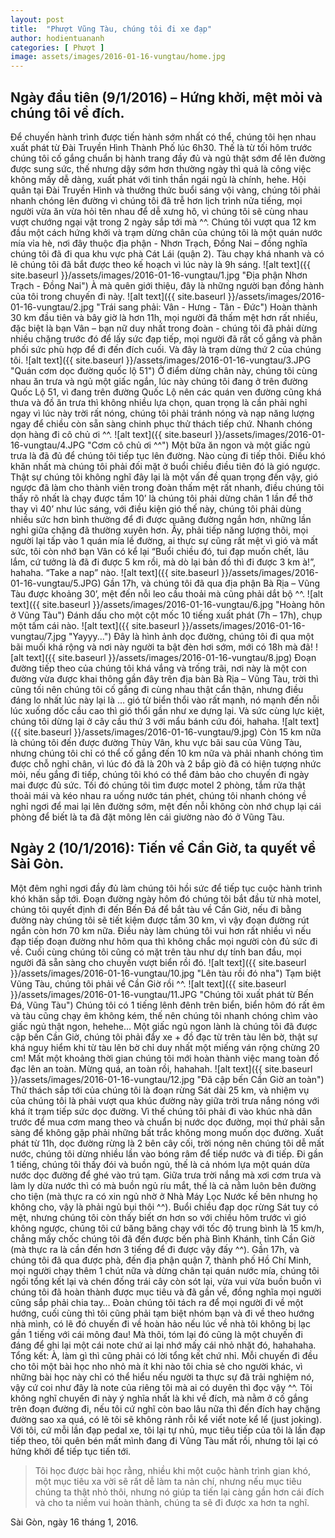 ```yaml
---
layout: post
title:  "Phượt Vũng Tàu, chúng tôi đi xe đạp"
author: hodientuananh
categories: [ Phượt ]
image: assets/images/2016-01-16-vungtau/home.jpg
---
```


## Ngày đầu tiên (9/1/2016) – Hứng khởi, mệt mỏi và chúng tôi về đích.
Để chuyến hành trình được tiến hành sớm nhất có thể, chúng tôi hẹn nhau xuất phát từ Đài Truyền Hình Thành Phố lúc 6h30. Thế là từ tối hôm trước chúng tôi cố gắng chuẩn bị hành trang đầy đủ và ngủ thật sớm để lên đường được sung sức, thế nhưng dậy sớm hơn thường ngày thì quả là công việc không mấy dễ dàng, xuất phát với tinh thần ngái ngủ là chính, hehe.
Hội quân tại Đài Truyền Hình và thưởng thức buổi sáng vội vàng, chúng tôi phải nhanh chóng lên đường vì chúng tôi đã trễ hơn lịch trình nửa tiếng, mọi người vừa ăn vừa hỏi tên nhau để dễ xưng hô, vì chúng tôi sẽ cùng nhau vượt chướng ngại vật trong 2 ngày sắp tới mà ^^.
Chúng tôi vượt qua 12 km đầu một cách hứng khởi và trạm dừng chân của chúng tôi là một quán nước mía vỉa hè, nơi đây thuộc địa phận - Nhơn Trạch, Đồng Nai – đồng nghĩa chúng tôi đã đi qua khu vực phà Cát Lái (quận 2). Tàu chạy khá nhanh và có lẽ chúng tôi đã bắt được theo kế hoạch vì lúc này là 9h sáng.
![alt text]({{ site.baseurl }}/assets/images/2016-01-16-vungtau/1.jpg "Địa phận Nhơn Trạch - Đồng Nai")
À mà quên giới thiệu, đây là những người bạn đồng hành của tôi trong chuyến đi này.
![alt text]({{ site.baseurl }}/assets/images/2016-01-16-vungtau/2.jpg "Trái sang phải: Vân - Hưng - Tân - Đức")
Hoàn thành 30 km đầu tiên và bây giờ là hơn 11h, mọi người đã thấm mệt hơn rất nhiều, đặc biệt là bạn Vân – bạn nữ duy nhất trong đoàn -  chúng tôi đã phải dừng nhiều chặng trước đó để lấy sức đạp tiếp, mọi người đã rất cố gắng và phân phối sức phù hợp để đi đến đích cuối. Và đây là trạm dừng thứ 2 của chúng tôi.
![alt text]({{ site.baseurl }}/assets/images/2016-01-16-vungtau/3.JPG "Quán cơm dọc đường quốc lộ 51")
Ở điểm dừng chân này, chúng tôi cùng nhau ăn trưa và ngủ một giấc ngắn, lúc này chúng tôi đang ở trên đường Quốc Lộ 51, vì đang trên đường Quốc Lộ nên các quán ven đường cũng khá thưa và đồ ăn trưa thì không nhiều lựa chọn, quan trọng là cần phải nghỉ ngay vì lúc này trời rất nóng, chúng tôi phải tránh nóng và nạp năng lượng ngay để chiều còn sẵn sàng chinh phục thử thách tiếp chứ. Nhanh chóng dọn hàng đi cô chủ ơi ^^.
![alt text]({{ site.baseurl }}/assets/images/2016-01-16-vungtau/4.JPG "Cơm cô chủ ơi ^^")
Một bữa ăn ngon và một giấc ngủ trưa là đã đủ để chúng tôi tiếp tục lên đường. Nào cùng đi tiếp thôi.
Điều khó khăn nhất mà chúng tôi phải đối mặt ở buổi chiều điều tiên đó là gió ngược. Thật sự chúng tôi không nghĩ đây lại là một vấn đề quan trọng đến vậy, gió ngược đã làm cho thành viên trong đoàn thấm mệt rất nhanh, điều chúng tôi thấy rõ nhất là chạy được tầm 10’ là chúng tôi phải dừng chân 1 lần để thở thay vì 40’ như lúc sáng, với điều kiện gió thế này, chúng tôi phải dùng nhiều sức hơn bình thường để đi được quãng đường ngắn hơn, những lần nghỉ giữa chặng đã thường xuyên hơn.
Ầy, phải tiếp năng lượng thôi, mọi người lại tấp vào 1 quán mía lề đường, ai thực sự cũng rất mệt vì gió và mất sức, tôi còn nhớ bạn Vân có kể lại “Buổi chiều đó, tui đạp muốn chết, lâu lắm, cứ tưởng là đã đi được 5 km rồi, mà dò lại bản đồ thì đi được 3 km à!”, hahaha. “Take a nap” nào.
![alt text]({{ site.baseurl }}/assets/images/2016-01-16-vungtau/5.JPG)
Gần 17h, và chúng tôi đã qua địa phận Bà Rịa – Vũng Tàu được khoảng 30’, mệt đến nỗi leo cầu thoải mà cũng phải dắt bộ ^^.
![alt text]({{ site.baseurl }}/assets/images/2016-01-16-vungtau/6.jpg "Hoàng hôn ở Vũng Tàu")
Đánh dấu cho một cột mốc 10 tiếng xuất phát (7h – 17h), chụp một tấm cái nào.
![alt text]({{ site.baseurl }}/assets/images/2016-01-16-vungtau/7.jpg "Yayyy...")
Đây là hình ảnh dọc đường, chúng tôi đi qua một bãi muối khá rộng và nơi này người ta bật đèn hơi sớm, mới có 18h mà đã!
![alt text]({{ site.baseurl }}/assets/images/2016-01-16-vungtau/8.jpg)
Đoạn đường tiếp theo của chúng tôi khá vắng và trống trãi, nơi này là một con đường vừa được khai thông gần đây trên địa bàn Bà Rịa – Vũng Tàu, trời thì cũng tối nên chúng tôi cố gắng đi cùng nhau thật cẩn thận, nhưng điều đáng lo nhất lúc này lại là … gió từ biển thổi vào rất mạnh, nó mạnh đến nỗi lúc xuống dốc cầu cao thì gió thổi gần như xe dựng lại. Và sức cùng lực kiệt, chúng tôi dừng lại ở cây cầu thứ 3 với mẩu bánh cứu đói, hahaha.
![alt text]({{ site.baseurl }}/assets/images/2016-01-16-vungtau/9.jpg)
Còn 15 km nữa là chúng tôi đến được đường Thùy Vân, khu vực bãi sau của Vũng Tàu, nhưng chúng tôi chỉ có thể cố gắng đến 10 km nữa và phải nhanh chóng tìm được chỗ nghỉ chân, vì lúc đó đã là 20h và 2 bắp giò đã có hiện tượng nhức mỏi, nếu gắng đi tiếp, chúng tôi khó có thể đảm bảo cho chuyến đi ngày mai được đủ sức. Tối đó chúng tôi tìm được motel 2 phòng, tắm rửa thật thoải mái và kéo nhau ra uống nước tán phét, chúng tôi nhanh chóng về nghỉ ngơi để mai lại lên đường sớm, mệt đến nỗi không còn nhớ chụp lại cái phòng để biết là ta đã đặt mông lên cái giường nào đó ở Vũng Tàu.
## Ngày 2 (10/1/2016): Tiến về Cần Giờ, ta quyết về Sài Gòn.
Một đêm nghỉ ngơi đầy đủ làm chúng tôi hồi sức để tiếp tục cuộc hành trình khó khăn sắp tới. Đoạn đường ngày hôm đó chúng tôi bắt đầu từ nhà motel, chúng tôi quyết định đi đến Bến Đá để bắt tàu về Cần Giờ, nếu đi bằng đường này chúng tôi sẽ tiết kiệm được tầm 30 km, vì vậy đoạn đường rút ngắn còn hơn 70 km nữa. Điều này làm chúng tôi vui hơn rất nhiều vì nếu đạp tiếp đoạn đường như hôm qua thì không chắc mọi người còn đủ sức đi về. Cuối cùng chúng tôi cũng có mặt trên tàu như dự tính ban đầu, mọi người đã sẵn sàng cho chuyến vượt biển rồi đó.
![alt text]({{ site.baseurl }}/assets/images/2016-01-16-vungtau/10.jpg "Lên tàu rồi đó nha")
Tạm biệt Vũng Tàu, chúng tôi phải về Cần Giờ rồi ^^.
![alt text]({{ site.baseurl }}/assets/images/2016-01-16-vungtau/11.JPG "Chúng tôi xuất phát từ Bến Đá, Vũng Tàu")
Chúng tôi có 1 tiếng lênh đênh trên biển, biển hôm đó rất êm và tàu cũng chạy êm không kém, thế nên chúng tôi nhanh chóng chìm vào giấc ngủ thật ngon, hehehe… Một giấc ngủ ngon lành là chúng tôi đã được cập bến Cần Giờ, chúng tôi phải đẩy xe + đồ đạc từ trên tàu lên bờ, thật sự khá nguy hiểm khi từ tàu lên bờ chỉ duy nhất một miếng ván rộng chừng 20 cm! Mất một khoảng thời gian chúng tôi mới hoàn thành việc mang toàn đồ đạc lên an toàn.
Mừng quá, an toàn rồi, hahahah.
![alt text]({{ site.baseurl }}/assets/images/2016-01-16-vungtau/12.jpg "Đã cập bến Cần Giờ an toàn")
Thử thách sắp tới của chúng tôi là đoạn rừng Sát dài 25 km, và nhiệm vụ của chúng tôi là phải vượt qua khúc đường này giữa trời trưa nắng nóng với khá ít trạm tiếp sức dọc đường. Vì thế chúng tôi phải đi vào khúc nhà dân trước để mua cơm mang theo và chuẩn bị nước dọc đường, mọi thứ phải sẵn sàng để không gặp phải những bất trắc không mong muốn dọc đường. 
Xuất phát từ 11h, dọc đường rừng là 2 bên cây cối, trời nóng nên chúng tôi dễ mất nước, chúng tôi dừng nhiều lần vào bóng râm để tiếp nước và đi tiếp.
Đi gần 1 tiếng, chúng tôi thấy đói và buồn ngủ, thế là cả nhóm lựa một quán dừa nước dọc đường để ghé vào trú tạm. Giữa trưa trời nắng mà xơi cơm trưa và làm ly dừa nước thì có mà buồn ngủ ríu mắt, thế là cả nằm luôn bên đường cho tiện (mà thực ra có xin ngủ nhờ ở Nhà Máy Lọc Nước kế bên nhưng họ không cho, vậy là phải ngủ bụi thôi ^^).
Buổi chiều đạp dọc rừng Sát tuy có mệt, nhưng chúng tôi còn thấy biết ơn hơn so với chiều hôm trước vì gió không ngược, chúng tôi cứ băng băng chạy với tốc độ trung bình là 15 km/h, chẳng mấy chốc chúng tôi đã đến được bến phà Bình Khánh, tỉnh Cần Giờ (mà thực ra là cần đến hơn 3 tiếng để đi được vậy đấy ^^).
Gần 17h, và chúng tôi đã qua được phà, đến địa phận quận 7, thành phố Hồ Chí Minh, mọi người chạy thêm 1 chút nữa và dừng chân tại quán nước mía, chúng tôi ngồi tổng kết lại và chén đống trái cây còn sót lại, vừa vui vừa buồn buồn vì chúng tôi đã hoàn thành được mục tiêu và đã gần về, đồng nghĩa mọi người cũng sắp phải chia tay…
Đoàn chúng tôi tách ra để mọi người đi về một hướng, cuối cùng thì tôi cũng phải tạm biệt nhóm bạn và đi về theo hướng nhà mình, có lẽ đó chuyến đi về hoàn hảo nếu lúc về nhà tôi không bị lạc gần 1 tiếng với cái mông đau! Mà thôi, tóm lại đó cũng là một chuyến đi đáng để ghi lại một cái note chứ ai lại nhớ mấy cái nhỏ nhặt đó, hahahaha.
Tổng kết: 
À, làm gì thì cũng phải có lời tổng kết chứ nhỉ. Mỗi chuyến đi đều cho tôi một bài học nho nhỏ mà ít khi nào tôi chia sẻ cho người khác, vì những bài học này chỉ có thể hiểu nếu người ta thực sự đã trải nghiệm nó, vậy cứ coi như đây là note của riêng tôi mà ai có duyên thì đọc vậy ^^. Tôi không nghĩ chuyến đi này ý nghĩa nhất là khi về đích, mà nằm ở cố gắng trên đoạn đường đi, nếu tôi cứ nghĩ còn bao lâu nữa thì đến đích hay chặng đường sao xa quá, có lẽ tôi sẽ không rảnh rỗi kể viết note kể lể (just joking). Với tôi, cứ mỗi lần đạp pedal xe, tôi lại tự nhủ, mục tiêu tiếp của tôi là lần đạp tiếp theo, tôi quên bén mất mình đang đi Vũng Tàu mất rồi, nhưng tôi lại có hứng khởi để tiếp tục tiến tới. 
> Tôi học được bài học rằng, nhiều khi một cuộc hành trình gian khó, một mục tiêu xa vời sẽ rất dễ làm ta nản chí, nhưng nếu mục tiêu chúng ta thật nhỏ thôi, nhưng nó giúp ta tiến lại càng gần hơn cái đích và cho ta niềm vui hoàn thành, chúng ta sẽ đi được xa hơn ta nghĩ.

Sài Gòn, ngày 16 tháng 1, 2016.